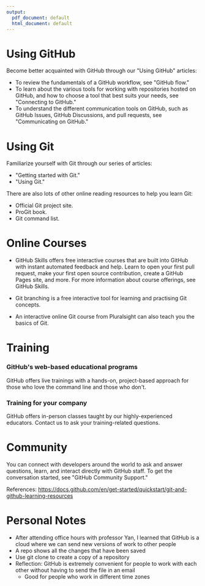 ```yaml
---
output:
  pdf_document: default
  html_document: default
---
```

# Using GitHub

Become better acquainted with GitHub through our "Using GitHub" articles:

+ To review the fundamentals of a GitHub workflow, see "GitHub flow."
+ To learn about the various tools for working with repositories hosted on GitHub, and how to choose a tool that best suits your needs, see "Connecting to GitHub."
+ To understand the different communication tools on GitHub, such as GitHub Issues, GitHub Discussions, and pull requests, see "Communicating on GitHub."

# Using Git
Familiarize yourself with Git through our series of articles:

+ "Getting started with Git."
+ "Using Git."

There are also lots of other online reading resources to help you learn Git:

+ Official Git project site.
+ ProGit book.
+ Git command list.

# Online Courses
+ GitHub Skills offers free interactive courses that are built into GitHub with instant automated feedback and help. Learn to open your first pull request, make your first open source contribution, create a GitHub Pages site, and more. For more information about course offerings, see GitHub Skills.

+ Git branching is a free interactive tool for learning and practising Git concepts.

+ An interactive online Git course from Pluralsight can also teach you the basics of Git.

# Training
### GitHub's web-based educational programs
GitHub offers live trainings with a hands-on, project-based approach for those who love the command line and those who don't.

### Training for your company
GitHub offers in-person classes taught by our highly-experienced educators. Contact us to ask your training-related questions.

# Community
You can connect with developers around the world to ask and answer questions, learn, and interact directly with GitHub staff. To get the conversation started, see "GitHub Community Support."

References: https://docs.github.com/en/get-started/quickstart/git-and-github-learning-resources

# Personal Notes
+ After attending office hours with professor Yan, I learned that GitHub is a cloud where we can send new versions of work to other people
+ A repo shows all the changes that have been saved
+ Use git clone to create a copy of a repository
+ Reflection: GitHub is extremely convenient for people to work with each other without having to send the file in an email
  + Good for people who work in different time zones
